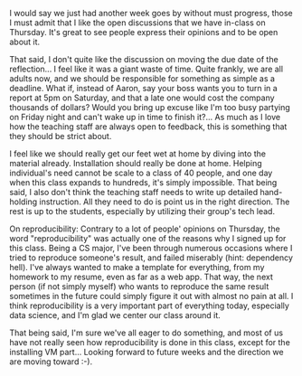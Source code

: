 I would say we just had another week goes by without must progress, those I must admit that I like 
the open discussions that we have in-class on Thursday. It's great to see people express their opinions 
and to be open about it.   

That said, I don't quite like the discussion on moving the due date of the reflection... I feel like 
it was a giant waste of time. Quite frankly, we are all adults now, and we should be responsible for 
something as simple as a deadline. What if, instead of Aaron, say your boss wants you to turn in a 
report at 5pm on Saturday, and that a late one would cost the company thousands of dollars? Would you 
bring up excuse like I'm too busy partying on Friday night and can't wake up in time to finish it?... 
As much as I love how the teaching staff are always open to feedback, this is something that they should 
be strict about. 

I feel like we should really get our feet wet at home by diving into the material already. Installation 
should really be done at home. Helping individual's need cannot be scale to a class of 40 people, and 
one day when this class expands to hundreds, it's simply impossible. That being said, I also don't think 
the teaching staff needs to write up detailed hand-holding instruction. All they need to do is point us in 
the right direction. The rest is up to the students, especially by utilizing their group's tech lead. 

On reproducibility: Contrary to a lot of people' opinions on Thursday, the word "reproducibility" was 
actually one of the reasons why I signed up for this class. Being a CS major, I've been through numerous 
occasions where I tried to reproduce someone's result, and failed miserably (hint: dependency hell). I've 
always wanted to make a template for everything, from my homework to my resume, even as far as a web app. 
That way, the next person (if not simply myself) who wants to reproduce the same result sometimes in the 
future could simply figure it out with almost no pain at all. I think reproducibility is a very important 
part of everything today, especially data science, and I'm glad we center our class around it. 

That being said, I'm sure we've all eager to do something, and most of us have not really seen how 
reproducibility is done in this class, except for the installing VM part... Looking forward to future 
weeks and the direction we are moving toward :-).
